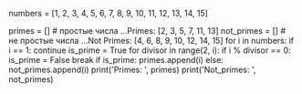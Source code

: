 numbers = [1, 2, 3, 4, 5, 6, 7, 8, 9, 10, 11, 12, 13, 14, 15]

primes = []   # простые числа ...Primes: [2, 3, 5, 7, 11, 13]
not_primes = []  # не простые числа ...Not Primes: [4, 6, 8, 9, 10, 12, 14, 15]
for i in numbers:
    if i == 1:
        continue
    is_prime = True
    for divisor in range(2, i):
        if i % divisor == 0:
            is_prime = False
            break
    if is_prime:
        primes.append(i)
    else:
        not_primes.append(i)
print('Primes: ', primes)
print('Not_primes: ', not_primes)
